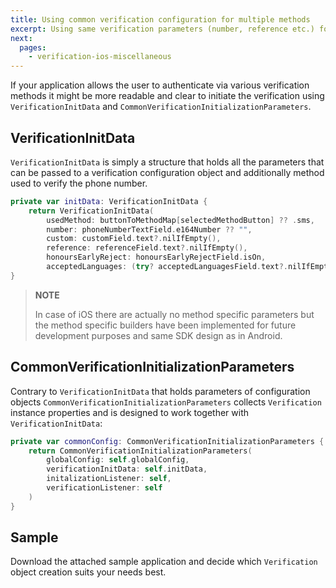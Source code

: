 ```yaml
---
title: Using common verification configuration for multiple methods
excerpt: Using same verification parameters (number, reference etc.) for different verification methods.
next:
  pages:
    - verification-ios-miscellaneous
---
```


If your application allows the user to authenticate via various verification methods it might be more readable and clear to initiate the verification using `VerificationInitData` and `CommonVerificationInitializationParameters`.

## VerificationInitData

`VerificationInitData` is simply a structure that holds all the parameters that can be passed to a verification configuration object and additionally method used to verify the phone number.

```swift
private var initData: VerificationInitData {
    return VerificationInitData(
        usedMethod: buttonToMethodMap[selectedMethodButton] ?? .sms,
        number: phoneNumberTextField.e164Number ?? "",
        custom: customField.text?.nilIfEmpty(),
        reference: referenceField.text?.nilIfEmpty(),
        honoursEarlyReject: honoursEarlyRejectField.isOn,
        acceptedLanguages: (try? acceptedLanguagesField.text?.nilIfEmpty()?.toLocaleList()) ?? [])
}
```

> **NOTE**    
>
> In case of iOS there are actually no method specific parameters but the method specific builders have been implemented for future development purposes and same SDK design as in Android.


## CommonVerificationInitializationParameters

Contrary to `VerificationInitData` that holds parameters of configuration objects `CommonVerificationInitializationParameters` collects `Verification` instance properties and is designed to work together with `VerificationInitData`:

```swift
private var commonConfig: CommonVerificationInitializationParameters {
    return CommonVerificationInitializationParameters(
        globalConfig: self.globalConfig,
        verificationInitData: self.initData,
        initalizationListener: self,
        verificationListener: self
    )
}
```

## Sample

Download the attached sample application and decide which `Verification` object creation suits your needs best.
